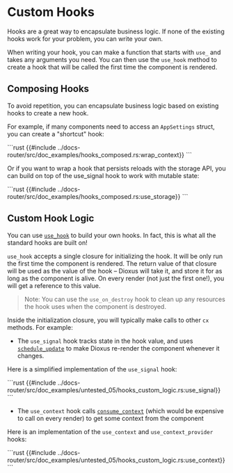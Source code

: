 # Custom Hooks

Hooks are a great way to encapsulate business logic. If none of the existing hooks work for your problem, you can write your own.

When writing your hook, you can make a function that starts with `use_` and takes any arguments you need. You can then use the `use_hook` method to create a hook that will be called the first time the component is rendered.

## Composing Hooks

To avoid repetition, you can encapsulate business logic based on existing hooks to create a new hook.

For example, if many components need to access an `AppSettings` struct, you can create a "shortcut" hook:

\```rust
{{#include ../docs-router/src/doc_examples/hooks_composed.rs:wrap_context}}
\```

Or if you want to wrap a hook that persists reloads with the storage API, you can build on top of the use_signal hook to work with mutable state:

\```rust
{{#include ../docs-router/src/doc_examples/hooks_composed.rs:use_storage}}
\```

## Custom Hook Logic

You can use [`use_hook`](https://docs.rs/dioxus/latest/dioxus/prelude/fn.use_hook.html) to build your own hooks. In fact, this is what all the standard hooks are built on!

`use_hook` accepts a single closure for initializing the hook. It will be only run the first time the component is rendered. The return value of that closure will be used as the value of the hook – Dioxus will take it, and store it for as long as the component is alive. On every render (not just the first one!), you will get a reference to this value.

> Note: You can use the `use_on_destroy` hook to clean up any resources the hook uses when the component is destroyed.

Inside the initialization closure, you will typically make calls to other `cx` methods. For example:

- The `use_signal` hook tracks state in the hook value, and uses [`schedule_update`](https://docs.rs/dioxus/latest/dioxus/prelude/fn.schedule_update.html) to make Dioxus re-render the component whenever it changes.

Here is a simplified implementation of the `use_signal` hook:

\```rust
{{#include ../docs-router/src/doc_examples/untested_05/hooks_custom_logic.rs:use_signal}}
\```

- The `use_context` hook calls [`consume_context`](https://docs.rs/dioxus/latest/dioxus/prelude/fn.consume_context.html) (which would be expensive to call on every render) to get some context from the component

Here is an implementation of the `use_context` and `use_context_provider` hooks:

\```rust
{{#include ../docs-router/src/doc_examples/untested_05/hooks_custom_logic.rs:use_context}}
\```
